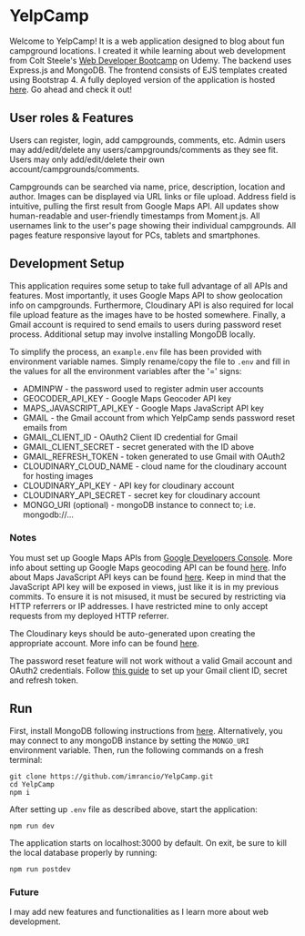 # YelpCamp
Welcome to YelpCamp! It is a web application designed to blog about fun campground locations. I created it while learning about web development from Colt Steele's [Web Developer Bootcamp](https://www.udemy.com/the-web-developer-bootcamp/) on Udemy. The backend uses Express.js and MongoDB. The frontend consists of EJS templates created using Bootstrap 4. A fully deployed version of the application is hosted [here](https://quiet-everglades-85480.herokuapp.com). Go ahead and check it out!

## User roles & Features
Users can register, login, add campgrounds, comments, etc. Admin users may add/edit/delete any users/campgrounds/comments as they see fit. Users may only add/edit/delete their own account/campgrounds/comments.

Campgrounds can be searched via name, price, description, location and author. Images can be displayed via URL links or file upload. Address field is intuitive, pulling the first result from Google Maps API. All updates show human-readable and user-friendly timestamps from Moment.js. All usernames link to the user's page showing their individual campgrounds. All pages feature responsive layout for PCs, tablets and smartphones.

## Development Setup
This application requires some setup to take full advantage of all APIs and features. Most importantly, it uses Google Maps API to show geolocation info on campgrounds. Furthermore, Cloudinary API is also required for local file upload feature as the images have to be hosted somewhere. Finally, a Gmail account is required to send emails to users during password reset process. Additional setup may involve installing MongoDB locally.

To simplify the process, an `example.env` file has been provided with environment variable names. Simply rename/copy the file to `.env` and fill in the values for all the environment variables after the '=' signs:

* ADMINPW - the password used to register admin user accounts
* GEOCODER_API_KEY - Google Maps Geocoder API key
* MAPS_JAVASCRIPT_API_KEY - Google Maps JavaScript API key
* GMAIL - the Gmail account from which YelpCamp sends password reset emails from
* GMAIL_CLIENT_ID - OAuth2 Client ID credential for Gmail
* GMAIL_CLIENT_SECRET - secret generated with the ID above
* GMAIL_REFRESH_TOKEN - token generated to use Gmail with OAuth2
* CLOUDINARY_CLOUD_NAME - cloud name for the cloudinary account for hosting images
* CLOUDINARY_API_KEY - API key for cloudinary account
* CLOUDINARY_API_SECRET - secret key for cloudinary account
* MONGO_URI (optional) - mongoDB instance to connect to; i.e. mongodb://...

### Notes
You must set up Google Maps APIs from [Google Developers Console](https://console.developers.google.com/). More info about setting up Google Maps geocoding API can be found [here](https://developers.google.com/maps/documentation/javascript/geocoding). Info about Maps JavaScript API keys can be found [here](https://developers.google.com/maps/documentation/javascript/get-api-key). Keep in mind that the JavaScript API key will be exposed in views, just like it is in my previous commits. To ensure it is not misused, it must be secured by restricting via HTTP referrers or IP addresses. I have restricted mine to only accept requests from my deployed HTTP referrer.

The Cloudinary keys should be auto-generated upon creating the appropriate account. More info can be found [here](https://cloudinary.com/documentation/solution_overview#account_and_api_setup).

The password reset feature will not work without a valid Gmail account and OAuth2 credentials. Follow [this guide](https://medium.com/@nickroach_50526/sending-emails-with-node-js-using-smtp-gmail-and-oauth2-316fe9c790a1) to set up your Gmail client ID, secret and refresh token.

## Run
First, install MongoDB following instructions from [here](https://docs.mongodb.com/v3.2/administration/install-community/). Alternatively, you may connect to any mongoDB instance by setting the `MONGO_URI` environment variable. Then, run the following commands on a fresh terminal:
```
git clone https://github.com/imrancio/YelpCamp.git
cd YelpCamp
npm i
```
After setting up `.env` file as described above, start the application:
```
npm run dev
```
The application starts on localhost:3000 by default. On exit, be sure to kill the local database properly by running:
```
npm run postdev
```

### Future
I may add new features and functionalities as I learn more about web development.
